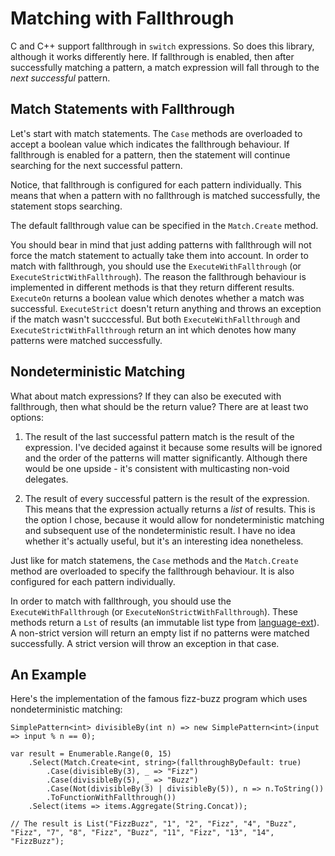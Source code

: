 ﻿# Matching with Fallthrough

C and C++ support fallthrough in `switch` expressions.
So does this library, although it works differently here.
If fallthrough is enabled, then after successfully matching a
pattern, a match expression will fall through to the
_next successful_ pattern.

## Match Statements with Fallthrough

Let's start with match statements. The `Case` methods are overloaded
to accept a boolean value which indicates the fallthrough behaviour.
If fallthrough is enabled for a pattern, then the statement will
continue searching for the next successful pattern.

Notice, that fallthrough is configured for each pattern individually.
This means that when a pattern with no fallthrough is matched successfully,
the statement stops searching.

The default fallthrough value can be specified in the `Match.Create` method.

You should bear in mind that just adding patterns with fallthrough will
not force the match statement to actually take them into account.
In order to match with fallthrough, you should use the `ExecuteWithFallthrough`
(or `ExecuteStrictWithFallthrough`). The reason the fallthrough behaviour
is implemented in different methods is that they return different results.
`ExecuteOn` returns a boolean value which denotes whether a match was successful.
`ExecuteStrict` doesn't return anything and throws an exception if the match wasn't
succcessful. But both `ExecuteWithFallthrough` and `ExecuteStrictWithFallthrough` return
an int which denotes how many patterns were matched successfully.

## Nondeterministic Matching

What about match expressions? If they can also be executed with fallthrough,
then what should be the return value? There are at least two options:

1. The result of the last successful pattern match is the result of the expression.
I've decided against it because some results will be ignored and the order of the
patterns will matter significantly. Although there would be one upside - it's
consistent with multicasting non-void delegates.

2. The result of every successful pattern is the result of the expression. This
means that the expression actually returns a _list_ of results. This is the
option I chose, because it would allow for nondeterministic matching and subsequent
use of the nondeterministic result. I have no idea whether it's actually useful,
but it's an interesting idea nonetheless.

Just like for match statemens, the `Case` methods and the `Match.Create` method are
overloaded to specify the fallthrough behaviour. It is also configured for each
pattern individually.

In order to match with fallthrough, you should use the `ExecuteWithFallthrough`
(or `ExecuteNonStrictWithFallthrough`). These methods return a `Lst` of results
(an immutable list type from [language-ext](https://github.com/louthy/language-ext)).
A non-strict version will return an empty list if no patterns were matched successfully.
A strict version will throw an exception in that case.

## An Example

Here's the implementation of the famous fizz-buzz program which uses nondeterministic matching:

```
SimplePattern<int> divisibleBy(int n) => new SimplePattern<int>(input => input % n == 0);

var result = Enumerable.Range(0, 15)
    .Select(Match.Create<int, string>(fallthroughByDefault: true)
        .Case(divisibleBy(3), _ => "Fizz")
        .Case(divisibleBy(5), _ => "Buzz")
        .Case(Not(divisibleBy(3) | divisibleBy(5)), n => n.ToString())
        .ToFunctionWithFallthrough())
    .Select(items => items.Aggregate(String.Concat));

// The result is List("FizzBuzz", "1", "2", "Fizz", "4", "Buzz", "Fizz", "7", "8", "Fizz", "Buzz", "11", "Fizz", "13", "14", "FizzBuzz");
```
